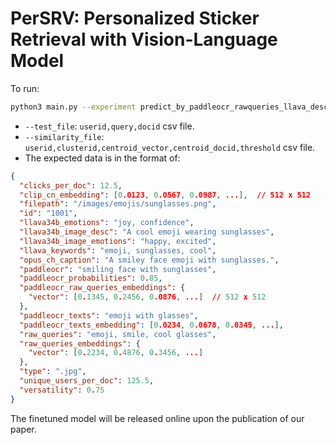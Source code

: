 # PerSRV: Personalized Sticker Retrieval with Vision-Language Model

To run:
```bash
python3 main.py --experiment predict_by_paddleocr_rawqueries_llava_desc_emotions_zeroshot_keywords_versatility --test_file <path_to_test_file> --similarity_file "/path/to/similarity_file.csv" --output_dir <path_to_output_directory> --counts 10 20 50 --hyp1 0.3 --hyp2 0 --hyp3 1.0 --size 100
```

* `--test_file`: `userid,query,docid` csv file.
* `--similarity_file`: `userid,clusterid,centroid_vector,centroid_docid,threshold` csv file.
* The expected data is in the format of:
```json
{
  "clicks_per_doc": 12.5,
  "clip_cn_embedding": [0.0123, 0.0567, 0.0987, ...],  // 512 x 512 
  "filepath": "/images/emojis/sunglasses.png",
  "id": "1001",
  "llava34b_emotions": "joy, confidence",
  "llava34b_image_desc": "A cool emoji wearing sunglasses",
  "llava34b_image_emotions": "happy, excited",
  "llava_keywords": "emoji, sunglasses, cool",
  "opus_ch_caption": "A smiley face emoji with sunglasses.",
  "paddleocr": "smiling face with sunglasses",
  "paddleocr_probabilities": 0.85,
  "paddleocr_raw_queries_embeddings": {
    "vector": [0.1345, 0.2456, 0.0876, ...]  // 512 x 512 
  },
  "paddleocr_texts": "emoji with glasses",
  "paddleocr_texts_embedding": [0.0234, 0.0678, 0.0345, ...],
  "raw_queries": "emoji, smile, cool glasses",
  "raw_queries_embeddings": {
    "vector": [0.2234, 0.4876, 0.3456, ...]
  },
  "type": ".jpg",
  "unique_users_per_doc": 125.5,
  "versatility": 0.75
}
```

The finetuned model will be released online upon the publication of our paper.
